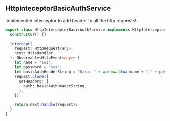 ## HttpInteceptorBasicAuthService

Implemented interseptor to add header to all the http requests!

```typescript
export class HttpInterceptorBasicAuthService implements HttpInterceptor {
  constructor() {}

  intercept(
    request: HttpRequest<any>,
    next: HttpHandler
  ): Observable<HttpEvent<any>> {
    let name = "sai";
    let password = "sai";
    let basicAuthHeaderString = "Basic " + window.btoa(name + ":" + password);
    request.clone({
      setHeaders: {
        auth: basicAuthHeaderString,
      },
    });

    return next.handle(request);
  }
}
```
